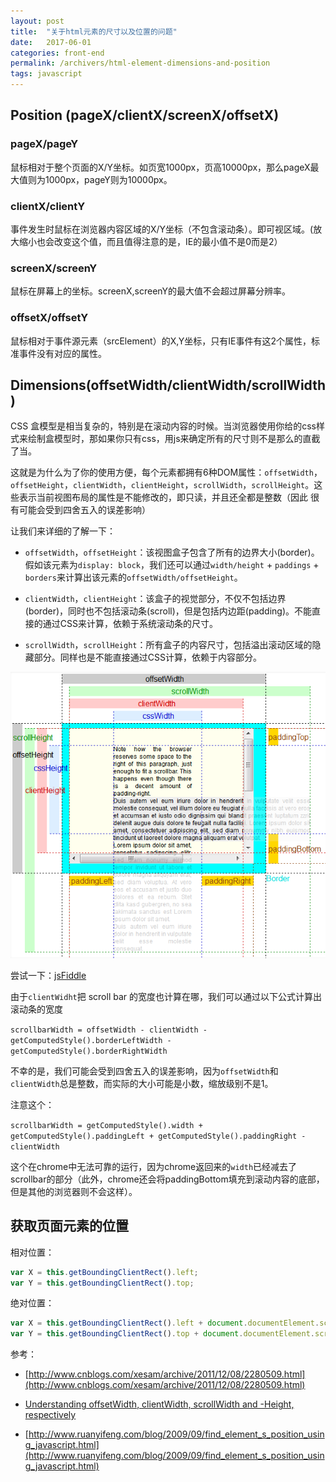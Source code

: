 ```yaml
---
layout: post
title:  "关于html元素的尺寸以及位置的问题"
date:   2017-06-01
categories: front-end
permalink: /archivers/html-element-dimensions-and-position
tags: javascript
---
```


## Position (pageX/clientX/screenX/offsetX)

### pageX/pageY

鼠标相对于整个页面的X/Y坐标。如页宽1000px，页高10000px，那么pageX最大值则为1000px，pageY则为10000px。

### clientX/clientY

事件发生时鼠标在浏览器内容区域的X/Y坐标（不包含滚动条）。即可视区域。(放大缩小也会改变这个值，而且值得注意的是，IE的最小值不是0而是2）

### screenX/screenY

鼠标在屏幕上的坐标。screenX,screenY的最大值不会超过屏幕分辨率。

### offsetX/offsetY

鼠标相对于事件源元素（srcElement）的X,Y坐标，只有IE事件有这2个属性，标准事件没有对应的属性。

## Dimensions(offsetWidth/clientWidth/scrollWidth)

CSS 盒模型是相当复杂的，特别是在滚动内容的时候。当浏览器使用你给的css样式来绘制盒模型时，那如果你只有css，用js来确定所有的尺寸则不是那么的直截了当。

这就是为什么为了你的使用方便，每个元素都拥有6种DOM属性：`offsetWidth`，`offsetHeight`，`clientWidth`，`clientHeight`，`scrollWidth`，`scrollHeight`。这些表示当前视图布局的属性是不能修改的，即只读，并且还全都是整数（因此	很有可能会受到四舍五入的误差影响）

让我们来详细的了解一下：

- `offsetWidth`，`offsetHeight`：该视图盒子包含了所有的边界大小(border)。假如该元素为`display: block`，我们还可以通过`width/height` + `paddings` + `borders`来计算出该元素的`offsetWidth/offsetHeight`。

- `clientWidth`，`clientHeight`：该盒子的视觉部分，不仅不包括边界(border)，同时也不包括滚动条(scroll)，但是包括内边距(padding)。不能直接的通过CSS来计算，依赖于系统滚动条的尺寸。

- `scrollWidth`，`scrollHeight`：所有盒子的内容尺寸，包括溢出滚动区域的隐藏部分。同样也是不能直接通过CSS计算，依赖于内容部分。

![](/images/javascript/js-29.png)

尝试一下：[jsFiddle](http://jsfiddle.net/y8Y32/25/)

由于`clientWidht`把 scroll bar 的宽度也计算在哪，我们可以通过以下公式计算出滚动条的宽度

`scrollbarWidth = offsetWidth - clientWidth - getComputedStyle().borderLeftWidth - getComputedStyle().borderRightWidth`

不幸的是，我们可能会受到四舍五入的误差影响，因为`offsetWidth`和`clientWidth`总是整数，而实际的大小可能是小数，缩放级别不是1。

注意这个：

`scrollbarWidth = getComputedStyle().width + getComputedStyle().paddingLeft + getComputedStyle().paddingRight - clientWidth`

这个在chrome中无法可靠的运行，因为chrome返回来的`width`已经减去了scrollbar的部分（此外，chrome还会将paddingBottom填充到滚动内容的底部，但是其他的浏览器则不会这样）。	

## 获取页面元素的位置

相对位置：

```js
var X = this.getBoundingClientRect().left;
var Y = this.getBoundingClientRect().top;
```

绝对位置：

```js
var X = this.getBoundingClientRect().left + document.documentElement.scrollLeft;
var Y = this.getBoundingClientRect().top + document.documentElement.scrollTop;
```

参考：

- [http://www.cnblogs.com/xesam/archive/2011/12/08/2280509.html](http://www.cnblogs.com/xesam/archive/2011/12/08/2280509.html)

- [Understanding offsetWidth, clientWidth, scrollWidth and -Height, respectively](https://stackoverflow.com/questions/21064101/understanding-offsetwidth-clientwidth-scrollwidth-and-height-respectively)

- [http://www.ruanyifeng.com/blog/2009/09/find_element_s_position_using_javascript.html](http://www.ruanyifeng.com/blog/2009/09/find_element_s_position_using_javascript.html)










